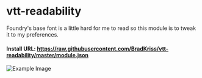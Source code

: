 # vtt-readability

Foundry's base font is a little hard for me to read so this module is to tweak it to my preferences.

#### **Install URL:** https://raw.githubusercontent.com/BradKriss/vtt-readability/master/module.json

![Example Image](https://res.cloudinary.com/bradkriss/image/upload/v1594578183/journal_sample.png)
